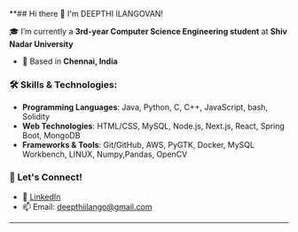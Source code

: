 **## Hi there 👋 I'm DEEPTHI ILANGOVAN!

🎓 I’m currently a **3rd-year Computer Science Engineering student** at **Shiv Nadar University**

- 📍 Based in **Chennai, India**
  
### 🛠 Skills & Technologies:
- **Programming Languages**: Java, Python, C, C++, JavaScript, bash, Solidity
- **Web Technologies**: HTML/CSS, MySQL, Node.js, Next.js, React, Spring Boot, MongoDB
- **Frameworks & Tools**: Git/GitHub, AWS, PyGTK, Docker, MySQL Workbench, LINUX, Numpy,Pandas, OpenCV

  
### 🔗 Let's Connect!

- 💼 [LinkedIn](https://www.linkedin.com/in/deepthi-ilangovan-1169ab242/)
- 📫 Email: [deepthiilango@gmail.com](mailto:deepthiilango@gmail.com)

---

